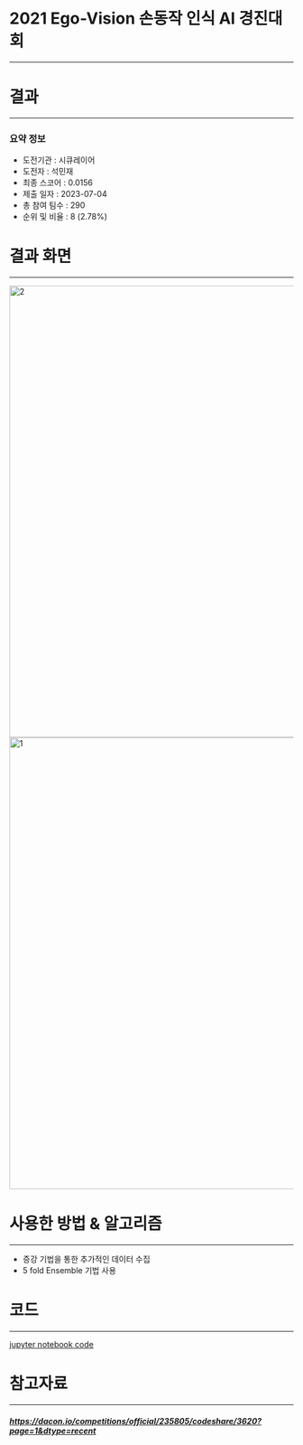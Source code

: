 # 2021 Ego-Vision 손동작 인식 AI 경진대회
---
# 결과
---
### 요약 정보
* 도전기관 : 시큐레이어
* 도전자 : 석민재
* 최종 스코어 : 0.0156
* 제출 일자 : 2023-07-04
* 총 참여 팀수 : 290
* 순위 및 비율 : 8 (2.78%)

# 결과 화면
---
<img width="800" alt="2" src="https://github.com/Jsonseok/SecuLayer/assets/112038669/d2e3a452-181d-4c65-bd4c-5c348c31b7fa">
<img width="800" alt="1" src="https://github.com/Jsonseok/SecuLayer/assets/112038669/42da86c1-8a9e-43c1-9824-f8ff91cfeba9">


# 사용한 방법 & 알고리즘
---
* 증강 기법을 통한 추가적인 데이터 수집
* 5 fold Ensemble 기법 사용

# 코드
---
[jupyter notebook code](main.ipynb)

# 참고자료
---
##### https://dacon.io/competitions/official/235805/codeshare/3620?page=1&dtype=recent
